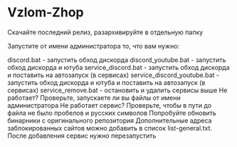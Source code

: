 # Vzlom-Zhop
Скачайте последний релиз, разархивируйте в отдельную папку

Запустите от имени администратора то, что вам нужно:

discord.bat - запустить обход дискорда
discord_youtube.bat - запустить обход дискорда и ютуба
service_discord.bat - запустить обход дискорда и поставить на автозапуск (в сервисах)
service_discord_youtube.bat - запустить обход дискорда и ютуба и поставить на автозапуск (в сервисах)
service_remove.bat - остановить и удалить сервисы выше
Не работает?
Проверьте, запускаете ли вы файлы от имени администратора
Не работает сервис? Проверьте, чтобы в пути до файла не было пробелов и русских символов
Попробуйте обновить бинарники с оригинального репозитория
Дополнительные адреса заблокированных сайтов можно добавить в список list-general.txt. После добавления сервис нужно перезапустить

